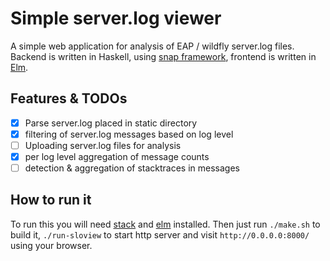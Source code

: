 # Simple server.log viewer
A simple web application for analysis of EAP / wildfly server.log files.
Backend is written in Haskell, using [snap framework](http://snapframework.com/),
frontend is written in [Elm](http://elm-lang.org/).

## Features & TODOs
- [x] Parse server.log placed in static directory
- [x] filtering of server.log messages based on log level
- [ ] Uploading server.log files for analysis
- [x] per log level aggregation of message counts
- [ ] detection & aggregation of stacktraces in messages

## How to run it
To run this you will need [stack](https://docs.haskellstack.org/en/stable/README/) and [elm](http://elm-lang.org/install) installed.
Then just run `./make.sh` to build it, `./run-sloview` to start http server and visit `http://0.0.0.0:8000/` using your browser.

